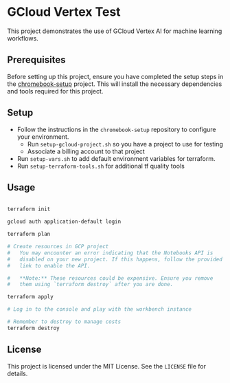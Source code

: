# GCloud Vertex Test

This project demonstrates the use of GCloud Vertex AI for machine learning workflows.

## Prerequisites

Before setting up this project, ensure you have completed the setup steps in the [chromebook-setup](https://github.com/samlarsen1/chromebook-setup) project. This will install the necessary dependencies and tools required for this project.

## Setup

* Follow the instructions in the `chromebook-setup` repository to configure your environment.
  * Run `setup-gcloud-project.sh` so you have a project to use for testing
  * Associate a billing account to that project
* Run `setup-vars.sh` to add default environment variables for terraform.
* Run `setup-terraform-tools.sh` for additional tf quality tools


## Usage

```bash

terraform init

gcloud auth application-default login

terraform plan

# Create resources in GCP project
#   You may encounter an error indicating that the Notebooks API is 
#   disabled on your new project. If this happens, follow the provided 
#   link to enable the API.

#   **Note:** These resources could be expensive. Ensure you remove 
#   them using `terraform destroy` after you are done.

terraform apply

# Log in to the console and play with the workbench instance

# Remember to destroy to manage costs
terraform destroy

```

## License

This project is licensed under the MIT License. See the `LICENSE` file for details.